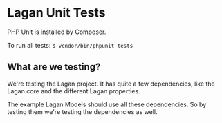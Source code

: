 Lagan Unit Tests
================

PHP Unit is installed by Composer.

To run all tests:
`$ vendor/bin/phpunit tests`



What are we testing?
--------------------

We're testing the Lagan project. It has quite a few dependencies, like the Lagan core and the different Lagan properties.

The example Lagan Models should use all these dependencies. So by testing them we're testing the dependencies as well.